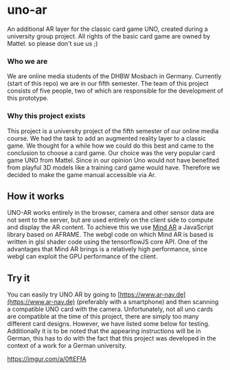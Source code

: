 # uno-ar
An additional AR layer for the classic card game UNO, created during a university group project. 
All rights of the basic card game are owned by Mattel.  so please don't sue us ;)

### Who we are
We are online media students of the DHBW Mosbach in Germany. Currently (start of this repo) we are in our fifth semester. The team of this project consists of five people, two of which are responsible for the development of this prototype.

### Why this project exists
This project is a university project of the fifth semester of our online media course. We had the task to add an augmented reality layer to a classic game. We thought for a while how we could do this best and came to the conclusion to choose a card game. Our choice was the very popular card game UNO from Mattel. Since in our opinion Uno would not have benefited from playful 3D models like a training card game would have. Therefore we decided to make the game manual accessible via Ar.


## How it works
UNO-AR works entirely in the browser, camera and other sensor data are not sent to the server, 
but are used entirely on the client side to compute and display the AR content. To achieve this 
we use [Mind AR](https://github.com/hiukim/mind-ar-js) a JavaScript library based on AFRAME. The webgl code on which Mind AR is based is 
written in glsl shader code using the tensorflowJS core API. One of the advantages that Mind AR 
brings is a relatively high performance, since webgl can exploit the GPU performance of the client.

## Try it
You can easily try UNO AR by going to [https://www.ar-nav.de](https://www.ar-nav.de) (preferably with a smartphone) and then scanning a compatible UNO card with the camera.
Unfortunately, not all uno cards are compatible at the time of this project, there are simply too many different card designs. However, we have listed some below for testing.
Additionally it is to be noted that the appearing instructions will be in German, this has to do with the fact that this project was developed in the context of a work for a German university.

https://imgur.com/a/0ftEFfA
